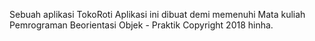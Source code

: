 Sebuah aplikasi TokoRoti
Aplikasi ini dibuat  demi memenuhi Mata kuliah Pemrograman Beorientasi Objek - Praktik
Copyright 2018 hinha.